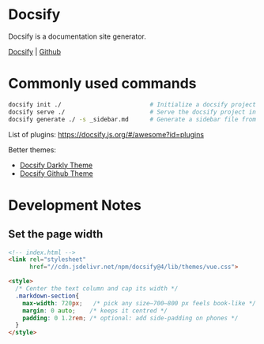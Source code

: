 # Docsify

Docsify is a documentation site generator.

[Docsify](https://docsify.js.org/#/) | [Github](https://github.com/docsifyjs/docsify-cli)


# Commonly used commands

```bash
docsify init ./                         # Initialize a docsify project in current directory
docsify serve ./                        # Serve the docsify project in current directory
docsify generate ./ -s _sidebar.md      # Generate a sidebar file from current directory
```

List of plugins: https://docsify.js.org/#/awesome?id=plugins

Better themes:

- [Docsify Darkly Theme](https://github.com/sushantrahate/docsify-darkly-theme)
- [Docsify Github Theme](https://github.com/w3teal/docsify-theme-github)


# Development Notes

## Set the page width

```html
<!-- index.html -->
<link rel="stylesheet"
      href="//cdn.jsdelivr.net/npm/docsify@4/lib/themes/vue.css">

<style>
  /* Center the text column and cap its width */
  .markdown-section{
    max-width: 720px;   /* pick any size—700–800 px feels book‑like */
    margin: 0 auto;    /* keeps it centred */
    padding: 0 1.2rem; /* optional: add side‑padding on phones */
  }
</style>
```

